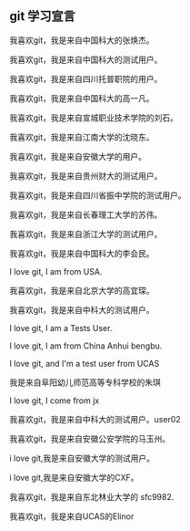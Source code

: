 ## git 学习宣言

我喜欢git，我是来自中国科大的张焕杰。

我喜欢git，我是来自中国科大的测试用户。

我喜欢git，我是来自四川托普职院的用户。

我喜欢git，我是来自中国科大的高一凡。

我喜欢git，我是来自宣城职业技术学院的刘石。

我喜欢git，我是来自江南大学的沈晓东。

我喜欢git，我是来自安徽大学的用户。

我喜欢git，我是来自贵州财大的测试用户。

我喜欢git，我是来自四川省振中学院的测试用户。

我喜欢git，我是来自长春理工大学的苏伟。

我喜欢git，我是来自浙江大学的测试用户。

我喜欢git，我是来自中国科大的李会民。

I love git, I am from USA.

我喜欢git，我是来自北京大学的高宜琛。

我喜欢git，我是来自中科大的测试用户。

I love git, I am a Tests User.
 
I love git, I am from China Anhui bengbu. 

I love git, and I'm a test user from UCAS

我是来自阜阳幼儿师范高等专科学校的朱琪

I love git, I come from jx

我喜欢git，我是来自中科大的测试用户。user02

我喜欢git，我是来自安徽公安学院的马玉州。

i love git,我是来自安徽大学的测试用户。

i love git,我是来自安徽大学的CXF。

我喜欢git，我是来自东北林业大学的 sfc9982.

我喜欢git，我是来自UCAS的Elinor
